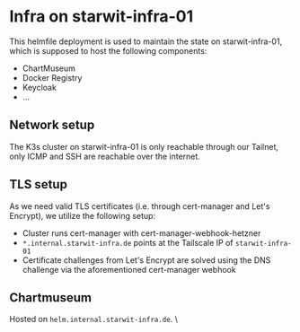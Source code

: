 # Infra on starwit-infra-01
This helmfile deployment is used to maintain the state on starwit-infra-01, which is supposed to host the following components:
- ChartMuseum
- Docker Registry
- Keycloak
- ...

## Network setup
The K3s cluster on starwit-infra-01 is only reachable through our Tailnet, only ICMP and SSH are reachable over the internet.

## TLS setup
As we need valid TLS certificates (i.e. through cert-manager and Let's Encrypt), we utilize the following setup:
- Cluster runs cert-manager with cert-manager-webhook-hetzner
- `*.internal.starwit-infra.de` points at the Tailscale IP of `starwit-infra-01`
- Certificate challenges from Let's Encrypt are solved using the DNS challenge via the aforementioned cert-manager webhook

## Chartmuseum
Hosted on `helm.internal.starwit-infra.de`. \
